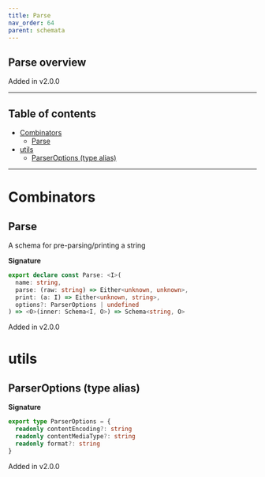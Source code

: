 ```yaml
---
title: Parse
nav_order: 64
parent: schemata
---
```


## Parse overview

Added in v2.0.0

---

<h2 class="text-delta">Table of contents</h2>

- [Combinators](#combinators)
  - [Parse](#parse)
- [utils](#utils)
  - [ParserOptions (type alias)](#parseroptions-type-alias)

---

# Combinators

## Parse

A schema for pre-parsing/printing a string

**Signature**

```ts
export declare const Parse: <I>(
  name: string,
  parse: (raw: string) => Either<unknown, unknown>,
  print: (a: I) => Either<unknown, string>,
  options?: ParserOptions | undefined
) => <O>(inner: Schema<I, O>) => Schema<string, O>
```

Added in v2.0.0

# utils

## ParserOptions (type alias)

**Signature**

```ts
export type ParserOptions = {
  readonly contentEncoding?: string
  readonly contentMediaType?: string
  readonly format?: string
}
```

Added in v2.0.0
